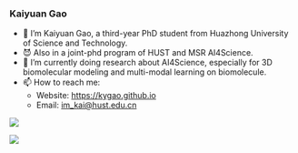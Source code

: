 ### Kaiyuan Gao


- 🔭 I’m Kaiyuan Gao, a third-year PhD student from Huazhong University of Science and Technology.
- 😈 Also in a joint-phd program of HUST and MSR AI4Science.
- 🌱 I’m currently doing research about AI4Science, especially for 3D biomolecular modeling and multi-modal learning on biomolecule.
- 📫 How to reach me:
  - Website: https://kygao.github.io
  - Email: im_kai@hust.edu.cn

![](https://github-readme-stats.vercel.app/api?username=KaiyuanGao&count_private=true&show_icons=true&theme=transparent)

[![](https://github-readme-stats.vercel.app/api/top-langs/?username=KaiyuanGao&layout=compact&hide=javascript,html,c,css,scss,typescript,xml)](https://github.com/anuraghazra/github-readme-stats)
